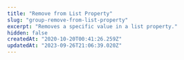 ```yaml
---
title: "Remove from List Property"
slug: "group-remove-from-list-property"
excerpt: "Removes a specific value in a list property."
hidden: false
createdAt: "2020-10-20T00:41:26.259Z"
updatedAt: "2023-09-26T21:06:39.020Z"
---
```

